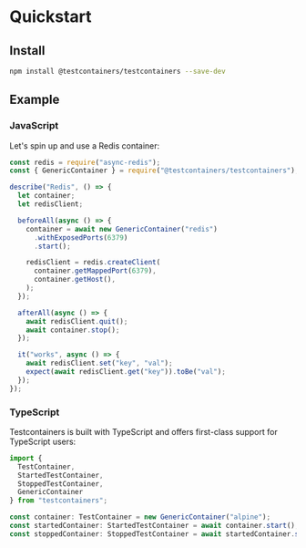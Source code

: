 # Quickstart

## Install

```bash
npm install @testcontainers/testcontainers --save-dev
```

## Example

### JavaScript

Let's spin up and use a Redis container:

```javascript
const redis = require("async-redis");
const { GenericContainer } = require("@testcontainers/testcontainers");

describe("Redis", () => {
  let container;
  let redisClient;

  beforeAll(async () => {
    container = await new GenericContainer("redis")
      .withExposedPorts(6379)
      .start();

    redisClient = redis.createClient(
      container.getMappedPort(6379),
      container.getHost(),
    );
  });

  afterAll(async () => {
    await redisClient.quit();
    await container.stop();
  });

  it("works", async () => {
    await redisClient.set("key", "val");
    expect(await redisClient.get("key")).toBe("val");
  });
});
```

### TypeScript

Testcontainers is built with TypeScript and offers first-class support for TypeScript users:

```typescript
import {
  TestContainer,
  StartedTestContainer,
  StoppedTestContainer,
  GenericContainer
} from "testcontainers";

const container: TestContainer = new GenericContainer("alpine");
const startedContainer: StartedTestContainer = await container.start();
const stoppedContainer: StoppedTestContainer = await startedContainer.stop();
```
